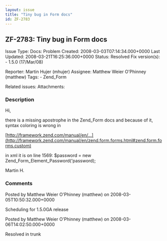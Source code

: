 ```yaml
---
layout: issue
title: "Tiny bug in Form docs"
id: ZF-2783
---
```


ZF-2783: Tiny bug in Form docs
------------------------------

 Issue Type: Docs: Problem Created: 2008-03-03T07:14:34.000+0000 Last Updated: 2008-03-21T16:25:36.000+0000 Status: Resolved Fix version(s): - 1.5.0 (17/Mar/08)
 
 Reporter:  Martin Hujer (mhujer)  Assignee:  Matthew Weier O'Phinney (matthew)  Tags: - Zend\_Form
 
 Related issues: 
 Attachments: 
### Description

Hi,

there is a missing apostrophe in the Zend\_Form docs and because of it, syntax coloring is wrong in

[http://framework.zend.com/manual/en/…](http://framework.zend.com/manual/en/zend.form.forms.html#zend.form.forms.custom)

in xml it is on line 1569: $password = new Zend\_Form\_Element\_Password('password);

Martin H.

 

 

### Comments

Posted by Matthew Weier O'Phinney (matthew) on 2008-03-05T10:50:32.000+0000

Scheduling for 1.5.0GA release

 

 

Posted by Matthew Weier O'Phinney (matthew) on 2008-03-06T14:02:50.000+0000

Resolved in trunk

 

 